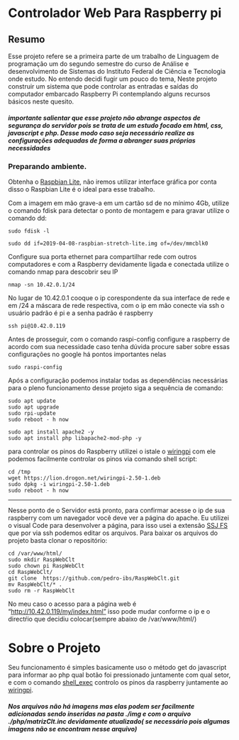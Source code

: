 # Controlador Web Para Raspberry pi

## Resumo
Esse projeto refere se a primeira parte de um trabalho de Linguagem de programação um do segundo semestre do curso de Análise e desenvolvimento de Sistemas do Instituto Federal de Ciência e Tecnologia onde estudo. No entendo decidi fugir um pouco do tema, Neste projeto construir um sistema que pode controlar as entradas e saídas do computador embarcado Raspberry Pi contemplando alguns recursos básicos neste quesito. 

##### importante salientar que esse projeto não abrange aspectos de segurança do servidor pois se trata de um estudo focado em html, css, javascript e php. Desse modo caso seja necessário realize as configurações adequadas  de forma a abranger suas próprias necessidades




### Preparando ambiente.

Obtenha o [Raspbian Lite](https://www.raspberrypi.org/downloads/raspbian/), não iremos utilizar interface gráfica por conta disso o Raspbian Lite é o ideal para  esse trabalho.

Com a imagem em mão grave-a em um cartão sd de no mínimo 4Gb, utilize o comando fdisk para detectar o ponto de montagem e para gravar utilize o comando dd:

```
sudo fdisk -l
```
```
sudo dd if=2019-04-08-raspbian-stretch-lite.img of=/dev/mmcblk0
```

Configure sua porta ethernet para compartilhar rede com outros computadores e com a Raspberry devidamente  ligada e conectada utilize o comando nmap para descobrir seu IP 

```
nmap -sn 10.42.0.1/24
```
No lugar de 10.42.0.1 cooque o ip corespondente da sua interface de rede e em /24 a máscara de rede respectiva, com o ip em mão conecte via ssh o usuário padrão é pi e a senha padrão é raspberry

```
ssh pi@10.42.0.119
```

Antes de prosseguir,  com o comando raspi-config configure a raspberry de acordo com sua necessidade caso tenha dúvida procure saber sobre essas configurações no google há pontos importantes nelas
 
```
sudo raspi-config
```
Após a configuração podemos instalar todas as dependências necessárias para o pleno funcionamento desse projeto siga a sequência de comando:

```
sudo apt update
sudo apt upgrade
sudo rpi-update
sudo reboot - h now
```

```
sudo apt install apache2 -y
sudo apt install php libapache2-mod-php -y
```
para controlar os pinos do Raspberry utilizei o istale o [wiringpi](http://wiringpi.com/) com ele podemos facilmente controlar os pinos via comando shell script:

```
cd /tmp
wget https://lion.drogon.net/wiringpi-2.50-1.deb
sudo dpkg -i wiringpi-2.50-1.deb
sudo reboot - h now
```
---

Nesse ponto de o Servidor  está pronto, para confirmar acesse o ip de sua raspberry  com um navegador você deve ver a página do apache. Eu utilizei o visual Code para desenvolver a página, para isso usei a extensão [SSJ FS](https://github.com/SchoofsKelvin/vscode-sshfs) que por via ssh podemos editar os arquivos. Para baixar os arquivos do projeto basta clonar o repositório:

```
cd /var/www/html/
sudo mkdir RaspWebClt
sudo chown pi RaspWebClt
cd RaspWebClt/
git clone  https://github.com/pedro-ibs/RaspWebClt.git
mv RaspWebClt/* .
sudo rm -r RaspWebClt
```

No meu caso o acesso para a página web é “http://10.42.0.119/my/index.html”  isso pode mudar conforme o ip e o directŕio que decidiu colocar(sempre abaixo de  /var/www/html/)


# Sobre o Projeto 
Seu funcionamento é simples basicamente uso o método get do javascript para informar ao php qual botão foi pressionado juntamente com qual setor, e com o comando [shell_exec](https://www.php.net/manual/pt_BR/function.shell-exec.php)  controlo os pinos da raspberry juntamente ao  [wiringpi](http://wiringpi.com/).


##### Nos arquivos não há imagens mas elas podem ser facilmente adicionadas sendo inseridas na pasta ./img e com o arquivo ./php/matrizClt.inc devidamente atualizado( se necessário pois algumas imagens não se encontram nesse arquivo)
 
